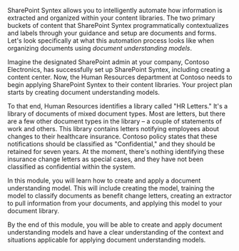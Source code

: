 SharePoint Syntex allows you to intelligently automate how information is extracted and organized within your content libraries. The two primary buckets of content that SharePoint Syntex programmatically contextualizes and labels through your guidance and setup are documents and forms. Let's look specifically at what this automation process looks like when organizing documents using _document understanding models_.

Imagine the designated SharePoint admin at your company, Contoso Electronics, has successfully set up SharePoint Syntex, including creating a content center. Now, the Human Resources department at Contoso needs to begin applying SharePoint Syntex to their content libraries. Your project plan starts by creating document understanding models.  

To that end, Human Resources identifies a library called "HR Letters." It's a library of documents of mixed document types. Most are letters, but there are a few other document types in the library – a couple of statements of work and others. This library contains letters notifying employees about changes to their healthcare insurance. Contoso policy states that these notifications should be classified as "Confidential," and they should be retained for seven years. At the moment, there's nothing identifying these insurance change letters as special cases, and they have not been classified as confidential within the system.

In this module, you will learn how to create and apply a document understanding model. This will include creating the model, training the model to classify documents as benefit change letters, creating an extractor to pull information from your documents, and applying this model to your document library.

By the end of this module, you will be able to create and apply document understanding models and have a clear understanding of the context and situations applicable for applying document understanding models.
